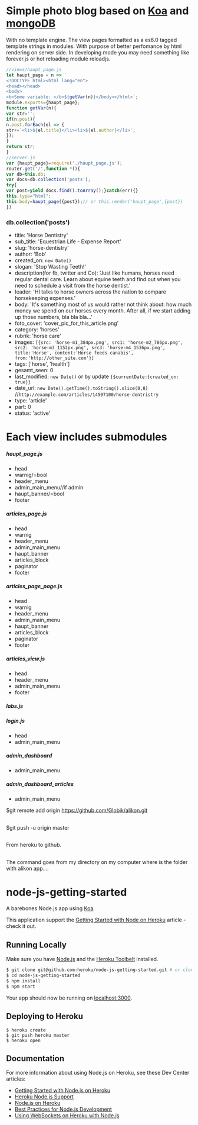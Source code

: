 # Simple photo blog based on [Koa](http://koajs.com/) and [mongoDB](https://www.mongodb.org)

With no template engine. The view pages formatted as a es6.0 tagged template strings in modules.
With purpose of better perfomance by html rendering on server side. In developing mode you may need something
like forever.js or hot reloading module reloadjs.

```javascript
//views/haupt_page.js
let haupt_page = n => `
<!DOCTYPE html><html lang="en">
<head></head>
<body>
<b>Some variable: </b>${getVar(n)}</body></html>`;
module.exports={haupt_page};
function getVar(n){
var str='';
if(n.post){
n.post.forEach(el => {
str+=`<li>${el.title}</li><li>${el.author}</li>`;
});
}
return str;
}
//server.js
var {haupt_page}=require('./haupt_page.js');
router.get('/',function *(){
var db=this.db;
var docs=db.collection('posts');
try{
var post=yield docs.find().toArray();}catch(err){}
this.type="html";
this.body=haupt_page({post});// or this.render('haupt_page',{post})
})
```

### db.collection('posts')

* title:         'Horse Dentistry'
* sub_title:     'Equestrian Life - Expense Report'
* slug:          'horse-dentistry'
* author:        'Bob'
* created_on:     `new Date()`
* slogan:        'Stop Wasting Teeth!'
* description(for fb, twitter and Co):   'Just like humans, horses need regular dental care. Learn about
                                          equine teeth and find out when you need to schedule a visit 
										  from the horse dentist.'
* leader:        'HI talks to horse owners across the nation to compare horsekeeping expenses.'
* body:          'It\'s something most of us would rather not think about: how much money we spend on
                  our horses every month. After all, if we start adding up those numbers, bla bla bla...'
* foto_cover:    'cover_pic_for_this_article.png'
* category:      'horses'
* rubrik:        'horse care'
* images:        `[{src: 'horse-m1_384px.png', src1: 'horse-m2_786px.png', src2: 'horse-m3_1152px.png',
                    src3: 'horse-m4_1536px.png', title:'Horse', content:'Horse feeds canabis',
					from:'http://other_site.com'}]`
* tags:          ['horse', 'health'\]
* gesamt_seen:   0
* last_modified: `new Date()` or by update `{$currentDate:{created_on: true}}`
* date_url:      `new Date().getTime().toString().slice(0,8)` 
//`http://example.com/articles/14507100/horse-dentristry`
* type:          'article'
* part:          0
* status:        'active'

# Each view includes submodules

##### haupt_page.js

* head
* warnig/=bool
* header_menu
* admin_main_menu//if admin
* haupt_banner/=bool
* footer

##### articles_page.js

* head
* warnig
* header_menu
* admin_main_menu
* haupt_banner
* articles_block
* paginator
* footer

##### articles_page_page.js

* head
* warnig
* header_menu
* admin_main_menu
* haupt_banner
* articles_block
* paginator
* footer

##### articles_view.js

* head
* header_menu
* admin_main_menu
* footer

##### labs.js

##### login.js

* head
* admin_main_menu

##### admin_dashboard
* admin_main_menu

##### admin_dashboard_articles

* admin_main_menu

$git remote add origin https://github.com/Globik/alikon.git
##
$git push -u origin master
##
From heroku to github.
##
The command goes from my directory on my computer where is the folder with alikon app....

# node-js-getting-started

A barebones Node.js app using [Koa](http://koajs.com/).

This application support the [Getting Started with Node on Heroku](https://devcenter.heroku.com/articles/getting-started-with-nodejs) article - check it out.

## Running Locally

Make sure you have [Node.js](http://nodejs.org/) and the [Heroku Toolbelt](https://toolbelt.heroku.com/) installed.

```sh
$ git clone git@github.com:heroku/node-js-getting-started.git # or clone your own fork
$ cd node-js-getting-started
$ npm install
$ npm start
```

Your app should now be running on [localhost:3000](http://127.0.0.1:3000/).

## Deploying to Heroku

```
$ heroku create
$ git push heroku master
$ heroku open
```

## Documentation

For more information about using Node.js on Heroku, see these Dev Center articles:

- [Getting Started with Node.js on Heroku](https://devcenter.heroku.com/articles/getting-started-with-nodejs)
- [Heroku Node.js Support](https://devcenter.heroku.com/articles/nodejs-support)
- [Node.js on Heroku](https://devcenter.heroku.com/categories/nodejs)
- [Best Practices for Node.js Development](https://devcenter.heroku.com/articles/node-best-practices)
- [Using WebSockets on Heroku with Node.js](https://devcenter.heroku.com/articles/node-websockets)
